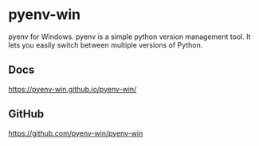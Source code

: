 # pyenv-win 

pyenv for Windows. pyenv is a simple python version management tool. It lets you easily switch between multiple versions of Python.

## Docs

https://pyenv-win.github.io/pyenv-win/

## GitHub

https://github.com/pyenv-win/pyenv-win